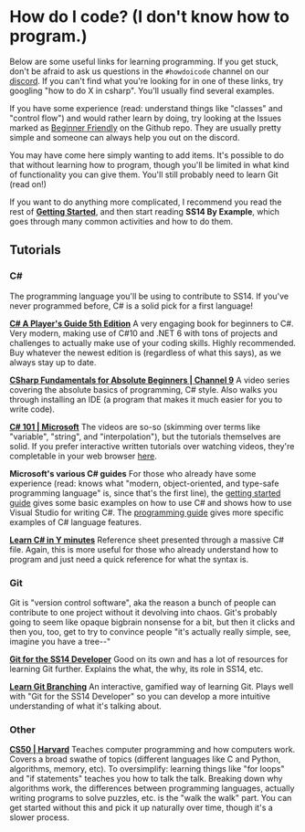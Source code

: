 # How do I code? (I don't know how to program.)
Below are some useful links for learning programming. If you get stuck, don't be afraid to ask us questions in the `#howdoicode` channel on our [discord](https://discord.gg/ss14). If you can't find what you're looking for in one of these links, try googling "how to do X in csharp". You'll usually find several examples.

If you have some experience (read: understand things like "classes" and "control flow") and would rather learn by doing, try looking at the Issues marked as [Beginner Friendly](https://github.com/space-wizards/space-station-14/labels/Beginner%20Friendly) on the Github repo. They are usually pretty simple and someone can always help you out on the discord. 

You may have come here simply wanting to add items. It's possible to do that without learning how to program, though you'll be limited in what kind of functionality you can give them. You'll still probably need to learn Git (read on!)

If you want to do anything more complicated, I recommend you read the rest of [**Getting Started**](./setting-up-a-development-environment.md), and then start reading **SS14 By Example**, which goes through many common activities and how to do them.

## Tutorials

### C#
The programming language you'll be using to contribute to SS14. If you've never programmed before, C# is a solid pick for a first language!

**[C# A Player's Guide 5th Edition](https://www.amazon.com/dp/0985580151)**
A very engaging book for beginners to C#. Very modern, making use of C#10 and .NET 6 with tons of projects and challenges to actually make use of your coding skills. Highly recommended. Buy whatever the newest edition is (regardless of what this says), as we always stay up to date.

**[CSharp Fundamentals for Absolute Beginners | Channel 9](https://channel9.msdn.com/Series/CSharp-Fundamentals-for-Absolute-Beginners)**
A video series covering the absolute basics of programming, C# style. Also walks you through installing an IDE (a program that makes it much easier for you to write code).

**[C# 101 | Microsoft](https://docs.microsoft.com/en-us/dotnet/csharp/tour-of-csharp/tutorials/)**
The videos are so-so (skimming over terms like "variable", "string", and "interpolation"), but the tutorials themselves are solid. If you prefer interactive written tutorials over watching videos, they're completable in your web browser [here](https://docs.microsoft.com/en-us/dotnet/csharp/tour-of-csharp/tutorials/hello-world).

**Microsoft's various C# guides**
For those who already have some experience (read: knows what "modern, object-oriented, and type-safe programming language" is, since that's the first line), the [getting started guide](https://docs.microsoft.com/en-us/dotnet/csharp/getting-started/) gives some basic examples on how to use C# and shows how to use Visual Studio for writing C#. The [programming guide](https://docs.microsoft.com/en-us/dotnet/csharp/programming-guide/) gives more specific examples of C# language features.

**[Learn C# in Y minutes](https://learnxinyminutes.com/docs/csharp/)**
Reference sheet presented through a massive C# file. Again, this is more useful for those who already understand how to program and just need a quick reference for what the syntax is. 

### Git
Git is "version control software", aka the reason a bunch of people can contribute to one project without it devolving into chaos. Git's probably going to seem like opaque bigbrain nonsense for a bit, but then it clicks and then you, too, get to try to convince people "it's actually really simple, see, imagine you have a tree--"

**[Git for the SS14 Developer](./git-for-the-ss14-developer.md)**
Good on its own and has a lot of resources for learning Git further. Explains the what, the why, its role in SS14, etc.

**[Learn Git Branching](https://learngitbranching.js.org/)**
An interactive, gamified way of learning Git. Plays well with "Git for the SS14 Developer" so you can develop a more intuitive understanding of what it's talking about.

### Other

**[CS50 | Harvard](https://cs50.harvard.edu/college/2021/spring/weeks/6/)**
Teaches computer programming and how computers work. Covers a broad swathe of topics (different languages like C and Python, algorithms, memory, etc). To oversimplify: learning things like "for loops" and "if statements" teaches you how to talk the talk. Breaking down why algorithms work, the differences between programming languages, actually writing programs to solve puzzles, etc. is the "walk the walk" part. You can get started without this and pick it up naturally over time, though it's a slower process.
